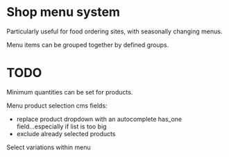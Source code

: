 # Shop menu system

Particularly useful for food ordering sites, with seasonally changing menus.

Menu items can be grouped together by defined groups.

# TODO

Minimum quantities can be set for products.

Menu product selection cms fields:
 * replace product dropdown with an autocomplete has_one field...especially if list is too big
 * exclude already selected products

Select variations within menu
